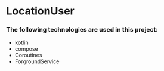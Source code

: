 # LocationUser
### The following technologies are used in this project:
+ kotlin
+ compose      
+ Coroutines
+ ForgroundService
